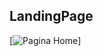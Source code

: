 ## LandingPage

[![Pagina Home](https://photos.google.com/album/AF1QipOCISgLfKOqtmHrTjkK7zFWkZ2qmsPaccJ7lFf8/photo/AF1QipN_cDi0UxZ-hPcu7bAiYrzlzeHM8Z4IA88mGS6O)]
